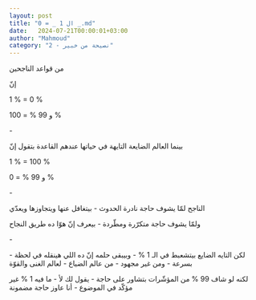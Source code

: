 ```yaml
---
layout: post
title: "ال 1 _ = 0 _.md"
date:   2024-07-21T00:00:01+03:00
author: "Mahmoud"
category: "2 - نصيحة من خبير"
---
```

من قواعد الناجحين

إنّ

1 % = 0 %

و 99 % = 100 %

\-

بينما العالم الضايعة التايهة في حياتها عندهم القاعدة
بتقول إنّ

1 % = 100 %

و 99 % = 0 %

\-

الناجح لمّا يشوف حاجة نادرة الحدوث - بيتغافل عنها
ويتجاوزها ويعدّي

ولمّا يشوف حاجة متكرّرة ومطّردة - بيعرف إنّ هوّا ده طريق
النجاح

\-

لكن التايه الضايع بيتشعبط في الـ 1 % - وبيبقى حلمه إنّ ده
اللي هينقله في لحظة - بسرعة - ومن غير مجهود - من عالم الضياع - لعالم
الغنى والقوّة

لكنه لو شاف 99 % من المؤشّرات بتشاور على حاجة - يقول لك
لأ - ما فيه 1 % غير مؤكّد في الموضوع - أنا عاوز حاجة مضمونة
